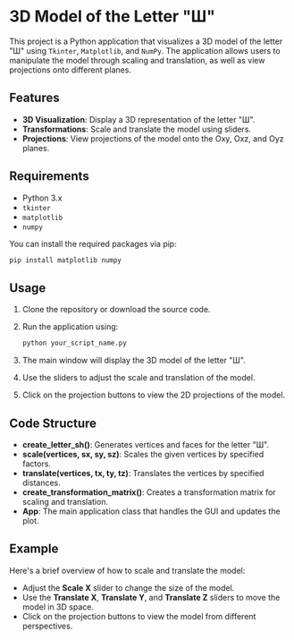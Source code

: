 # 3D Model of the Letter "Ш"

This project is a Python application that visualizes a 3D model of the letter "Ш" using `Tkinter`, `Matplotlib`, and `NumPy`. The application allows users to manipulate the model through scaling and translation, as well as view projections onto different planes.

## Features

- **3D Visualization**: Display a 3D representation of the letter "Ш".
- **Transformations**: Scale and translate the model using sliders.
- **Projections**: View projections of the model onto the Oxy, Oxz, and Oyz planes.

## Requirements

- Python 3.x
- `tkinter`
- `matplotlib`
- `numpy`

You can install the required packages via pip:

```bash
pip install matplotlib numpy
```

## Usage

1. Clone the repository or download the source code.
2. Run the application using:

   ```bash
   python your_script_name.py
   ```

3. The main window will display the 3D model of the letter "Ш".
4. Use the sliders to adjust the scale and translation of the model.
5. Click on the projection buttons to view the 2D projections of the model.

## Code Structure

- **create_letter_sh()**: Generates vertices and faces for the letter "Ш".
- **scale(vertices, sx, sy, sz)**: Scales the given vertices by specified factors.
- **translate(vertices, tx, ty, tz)**: Translates the vertices by specified distances.
- **create_transformation_matrix()**: Creates a transformation matrix for scaling and translation.
- **App**: The main application class that handles the GUI and updates the plot.

## Example

Here's a brief overview of how to scale and translate the model:

- Adjust the **Scale X** slider to change the size of the model.
- Use the **Translate X**, **Translate Y**, and **Translate Z** sliders to move the model in 3D space.
- Click on the projection buttons to view the model from different perspectives.

